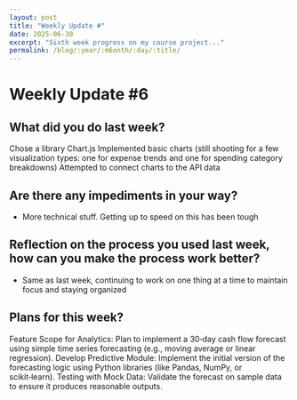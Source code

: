 ```yaml
---
layout: post
title: "Weekly Update #"
date: 2025-06-30
excerpt: "Sixth week progress on my course project..."
permalink: /blog/:year/:m6onth/:day/:title/
---
```


# Weekly Update #6

## What did you do last week?
Chose a library Chart.js
Implemented basic charts (still shooting for a few visualization types: one for expense trends and one for spending category breakdowns)
Attempted to connect charts to the API data

## Are there any impediments in your way?
* More technical stuff. Getting up to speed on this has been tough

## Reflection on the process you used last week, how can you make the process work better?
* Same as last week, continuing to work on one thing at a time to maintain focus and staying organized 

## Plans for this week?
Feature Scope for Analytics:
Plan to implement a 30‑day cash flow forecast using simple time series forecasting (e.g., moving average or linear regression).
Develop Predictive Module:
Implement the initial version of the forecasting logic using Python libraries (like Pandas, NumPy, or scikit‑learn).
Testing with Mock Data:
Validate the forecast on sample data to ensure it produces reasonable outputs.


